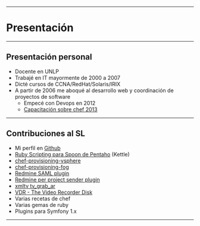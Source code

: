 ***
# Presentación
---
## Presentación personal

* Docente en UNLP
* Trabajé en IT mayormente de 2000 a 2007
* Dicté cursos de CCNA/RedHat/Solaris/IRIX
* A partir de 2006 me aboqué al desarrollo web y coordinación de proyectos de
  software
  * Empecé con Devops en 2012
  * [Capacitación sobre chef 2013](http://chrodriguez.github.io/capacitacion_chef/)
---
## Contribuciones al SL

* Mi perfil en [Github](https://github.com/chrodriguez)
* [Ruby Scripting para Spoon de Pentaho](https://github.com/slawo-ch/ruby-scripting-for-pdi) (Kettle)
* [chef-provisioning-vsphere](https://github.com/CenturyLinkCloud/chef-provisioning-vsphere)
* [chef-provisioning-fog](Soporte://github.com/chef/chef-provisioning-fog)
* [Redmine SAML plugin](https://github.com/chrodriguez/redmine_omniauth_saml)
* [Redmine per project sender plugin](https://github.com/chrodriguez/redmine_per_project_sender)
* [xmltv tv\_grab\_ar](http://wiki.xmltv.org/index.php/Main_Page)
* [VDR - The Video Recorder Disk](http://www.tvdr.de/)
* Varias recetas de chef
* Varias gemas de ruby
* Plugins para Symfony 1.x

***

